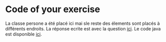 # Code of your exercise

La classe persone a été placé ici mai sle reste des élements sont placés à différents endroits.
La réponse ecrite est avec la question [ici](../../exercises/no-getter.md).
Le code java est disponible [ici](../javaparser-starter/src/main/java/fr/istic/vv/PublicElementsPrinter.java).
